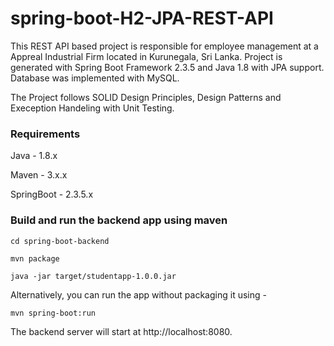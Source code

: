 # spring-boot-H2-JPA-REST-API

This REST API based project is responsible for employee management at a Appreal Industrial Firm located in Kurunegala, Sri Lanka. Project is generated with Spring Boot Framework 2.3.5 and Java 1.8 with JPA support. Database was implemented with MySQL.

The Project follows SOLID Design Principles, Design Patterns and Exeception Handeling with Unit Testing.

### Requirements

Java - 1.8.x 

Maven - 3.x.x 

SpringBoot - 2.3.5.x  


### Build and run the backend app using maven 
 
 
`cd spring-boot-backend` 

`mvn package` 

`java -jar target/studentapp-1.0.0.jar` 

Alternatively, you can run the app without packaging it using -

`mvn spring-boot:run` 

The backend server will start at http://localhost:8080.
